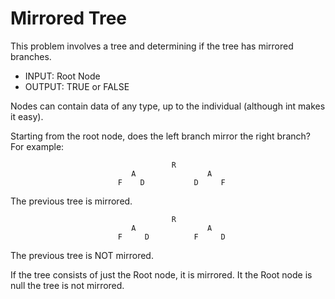 # Mirrored Tree

This problem involves a tree and determining if the tree has mirrored branches.

* INPUT: Root Node
* OUTPUT: TRUE or FALSE

Nodes can contain data of any type, up to the individual (although int makes it easy).

Starting from the root node, does the left branch mirror the right branch? For example:

                                        R
                               A                A
                            F    D           D     F

The previous tree is mirrored.

                                        R
                               A                A
                            F     D          F     D
                            
The previous tree is NOT mirrored.

If the tree consists of just the Root node, it is mirrored. It the Root node is null the tree is not mirrored.
